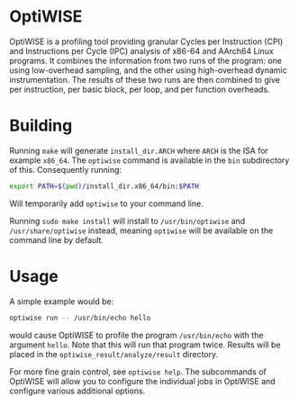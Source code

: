 # OptiWISE
OptiWISE is a profiling tool providing granular Cycles per Instruction (CPI) and
Instructions per Cycle (IPC) analysis of x86-64 and AArch64 Linux programs.  It
combines the information from two runs of the program: one using low-overhead
sampling, and the other using high-overhead dynamic instrumentation.  The
results of these two runs are then combined to give per instruction, per basic
block, per loop, and per function overheads.

# Building

Running `make` will generate `install_dir.ARCH` where `ARCH` is the ISA for
example `x86_64`.  The `optiwise` command is available in the `bin`
subdirectory of this. Consequently running:

```sh
export PATH=$(pwd)/install_dir.x86_64/bin:$PATH
```

Will temporarily add `optiwise` to your command line.

Running `sudo make install` will install to `/usr/bin/optiwise` and
`/usr/share/optiwise` instead, meaning `optiwise` will be available on the
command line by default.

# Usage

A simple example would be:

```sh
optiwise run -- /usr/bin/echo hello
```

would cause OptiWISE to profile the program `/usr/bin/echo` with the argument
`hello`.  Note that this will run that program twice.  Results will be placed in
the `optiwise_result/analyze/result` directory.

For more fine grain control, see `optiwise help`.  The subcommands of OptiWISE
will allow you to configure the individual jobs in OptiWISE and configure
various additional options.
